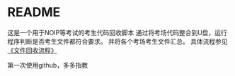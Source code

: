 # README

这是一个用于NOIP等考试的考生代码回收脚本
通过将考场代码整合到U盘，运行程序判断是否考生文件都符合要求。
并将各个考场考生文件汇总。
具体流程参见[《文件回收流程》](.//文件回收流程.md)



第一次使用github，多多指教